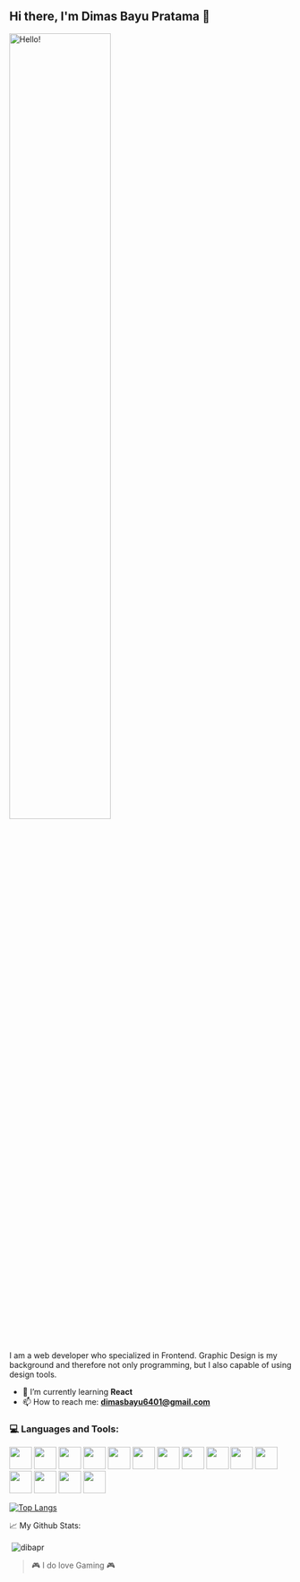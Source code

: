 ## Hi there, I'm Dimas Bayu Pratama 👋

<picture>
  <img align="center" width=60% alt="Hello!" src="https://th.bing.com/th/id/R.c2ce2d82a11c90b05ad4abd796ef2fff?rik=KbfBjIDOTXhn5Q&riu=http%3a%2f%2fgifimage.net%2fwp-content%2fuploads%2f2017%2f09%2fanime-waving-gif-4.gif&ehk=vbF00Xm8Woqb05BN%2bLBaxy8IeV274tMydxR2iBZF9g8%3d&risl=&pid=ImgRaw&r=0">
</picture>

I am a web developer who specialized in Frontend. Graphic Design is my background and therefore not only programming, but I also capable of using design tools.

- 🌱 I’m currently learning **React**
- 📫 How to reach me: **dimasbayu6401@gmail.com**

<h3 align="left">💻 Languages and Tools:</h3>
<a href="#"><img width=40px src="https://cdn.jsdelivr.net/gh/devicons/devicon/icons/vscode/vscode-original.svg" /></a>
<a href="#"><img width=40px src="https://cdn.jsdelivr.net/gh/devicons/devicon/icons/visualstudio/visualstudio-plain.svg" /></a>
<a href="#"><img width=40px src="https://cdn.jsdelivr.net/gh/devicons/devicon/icons/html5/html5-original.svg" /></a>
<a href="#"><img width=40px src="https://cdn.jsdelivr.net/gh/devicons/devicon/icons/css3/css3-original.svg" /></a>
<a href="#"><img width=40px src="https://cdn.jsdelivr.net/gh/devicons/devicon/icons/javascript/javascript-original.svg" /></a>
<a href="#"><img width=40px src="https://cdn.jsdelivr.net/gh/devicons/devicon/icons/php/php-original.svg" /></a>
<a href="#"><img width=40px src="https://cdn.jsdelivr.net/gh/devicons/devicon/icons/dot-net/dot-net-original.svg" /></a>
<a href="#"><img width=40px src="https://cdn.jsdelivr.net/gh/devicons/devicon/icons/bootstrap/bootstrap-original.svg" /></a>
<a href="#"><img width=40px src="https://cdn.jsdelivr.net/gh/devicons/devicon/icons/tailwindcss/tailwindcss-plain.svg" /></a>
<a href="#"><img width=40px src="https://cdn.jsdelivr.net/gh/devicons/devicon/icons/react/react-original.svg" /></a>
<a href="#"><img width=40px src="https://cdn.jsdelivr.net/gh/devicons/devicon/icons/figma/figma-original.svg" /></a>
<a href="#"><img width=40px src="https://cdn.jsdelivr.net/gh/devicons/devicon/icons/photoshop/photoshop-plain.svg" /></a>
<a href="#"><img width=40px src="https://cdn.jsdelivr.net/gh/devicons/devicon/icons/illustrator/illustrator-plain.svg" /></a>
<a href="#"><img width=40px src="https://cdn.jsdelivr.net/gh/devicons/devicon/icons/premierepro/premierepro-plain.svg" /></a>
<a href="#"><img width=40px src="https://cdn.jsdelivr.net/gh/devicons/devicon/icons/aftereffects/aftereffects-plain.svg" /></a>

[![Top Langs](https://github-readme-stats.vercel.app/api/top-langs/?username=dibapr&layout=compact)](https://github.com/anuraghazra/github-readme-stats)

📈 My Github Stats:

<p>&nbsp;<img align="center" src="https://github-readme-stats.vercel.app/api?username=dibapr&show_icons=true&locale=en?theme=radical" alt="dibapr" /></p>

> 🎮 I do love Gaming 🎮
